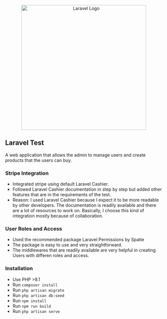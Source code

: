 <p align="center"><a href="https://laravel.com" target="_blank"><img src="https://raw.githubusercontent.com/laravel/art/master/logo-lockup/5%20SVG/2%20CMYK/1%20Full%20Color/laravel-logolockup-cmyk-red.svg" width="400" alt="Laravel Logo"></a></p>



## Laravel Test

A web application that allows the admin to manage users and create products that the users can buy.

### Stripe Integration

- Integrated stripe using default Laravel Cashier. 
- Followed Laravel Cashier documentation in step by step but added other features that are in the requirements of the test.
- Reason: I used Laravel Cashier because I expect it to be more readable by other developers. The documentation is readily available and there are a lot of resources to work on. Basically, I choose this kind of integration mostly because of collaboration.

### User Roles and Access

- Used the recommended package Laravel Permissions by Spatie
- The package is easy to use and very straightforward.
- The middlewares that are readily available are very helpful in creating Users with differen roles and access.

### Installation

- Use PHP >8.1
- Run `composer install`
- Run `php artisan migrate`
- Run `php artisan db:seed`
- Run `npm install`
- Run `npm run build`
- Run `php artisan serve`

